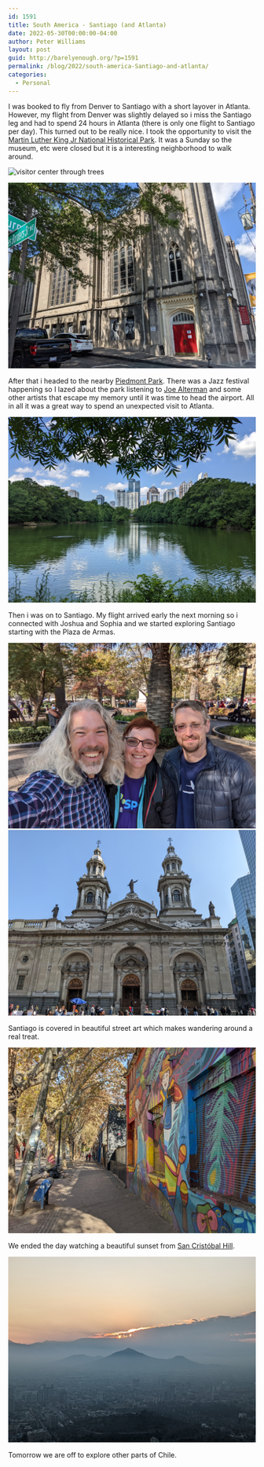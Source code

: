 ```yaml
---
id: 1591
title: South America - Santiago (and Atlanta)
date: 2022-05-30T00:00:00-04:00
author: Peter Williams
layout: post
guid: http://barelyenough.org/?p=1591
permalink: /blog/2022/south-america-Santiago-and-atlanta/
categories:
  - Personal
---
```

I was booked to fly from Denver to Santiago with a short layover in Atlanta. However, my flight from Denver was slightly delayed so i miss the Santiago leg and had to spend 24 hours in Atlanta (there is only one flight to Santiago per day). This turned out to be really nice. I took the opportunity to visit the [Martin Luther King Jr National Historical Park](https://en.wikipedia.org/wiki/Martin_Luther_King_Jr._National_Historical_Park). It was a Sunday so the museum, etc were closed but it is a interesting neighborhood to walk around. 

![visitor center through trees](/photos/PXL_20220529_151614099.jpg)

![cool looking church](/photos/PXL_20220529_154003598.MP.jpg)

After that i headed to the nearby [Piedmont Park](https://piedmontpark.org). There was a Jazz festival happening so I lazed about the park listening to [Joe Alterman](https://www.joealtermanmusic.com) and some other artists that escape my memory until it was time to head the airport. All in all it was a great way to spend an unexpected visit to Atlanta.

![downtown Atlanta over pond](/photos/PXL_20220529_160953610.jpg)

Then i was on to Santiago. My flight arrived early the next morning so i connected with Joshua and Sophia and we started exploring Santiago starting with the Plaza de Armas.

![the crew for this adventure](/photos/PXL_20220530_171421524.MP.jpg)
![](/photos/PXL_20220530_171452144.jpg)

Santiago is covered in beautiful street art which makes wandering around a real treat.

![mural and tree lined street](/photos/PXL_20220530_180346842.jpg)

We ended the day watching a beautiful sunset from [San Cristóbal Hill](https://en.wikipedia.org/wiki/San_Cristóbal_Hill).

![sunset over Santiago Chile](/photos/PXL_20220530_212730504.jpg)

Tomorrow we are off to explore other parts of Chile.